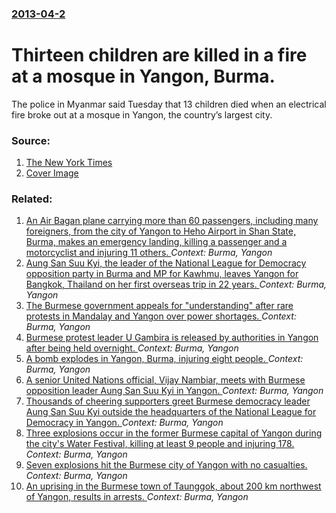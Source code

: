 ### [2013-04-2](/news/2013/04/2/index.md)

# Thirteen children are killed in a fire at a mosque in Yangon, Burma. 

The police in Myanmar said Tuesday that 13 children died when an electrical fire broke out at a mosque in Yangon, the country’s largest city.


### Source:

1. [The New York Times](http://www.nytimes.com/2013/04/02/world/asia/myanmar-fire-at-mosque-kills-13-children.html)
1. [Cover Image](https://static01.nyt.com/images/icons/t_logo_291_black.png)

### Related:

1. [An Air Bagan plane carrying more than 60 passengers, including many foreigners, from the city of Yangon to Heho Airport in Shan State, Burma, makes an emergency landing, killing a passenger and a motorcyclist and injuring 11 others. ](/news/2012/12/25/an-air-bagan-plane-carrying-more-than-60-passengers-including-many-foreigners-from-the-city-of-yangon-to-heho-airport-in-shan-state-burma.md) _Context: Burma, Yangon_
2. [Aung San Suu Kyi, the leader of the National League for Democracy opposition party in Burma and MP for Kawhmu, leaves Yangon for Bangkok, Thailand on her first overseas trip in 22 years. ](/news/2012/05/29/aung-san-suu-kyi-the-leader-of-the-national-league-for-democracy-opposition-party-in-burma-and-mp-for-kawhmu-leaves-yangon-for-bangkok-th.md) _Context: Burma, Yangon_
3. [The Burmese government appeals for "understanding" after rare protests in Mandalay and Yangon over power shortages. ](/news/2012/05/22/the-burmese-government-appeals-for-understanding-after-rare-protests-in-mandalay-and-yangon-over-power-shortages.md) _Context: Burma, Yangon_
4. [Burmese protest leader U Gambira is released by authorities in Yangon after being held overnight. ](/news/2012/02/11/burmese-protest-leader-u-gambira-is-released-by-authorities-in-yangon-after-being-held-overnight.md) _Context: Burma, Yangon_
5. [A bomb explodes in Yangon, Burma, injuring eight people. ](/news/2011/02/28/a-bomb-explodes-in-yangon-burma-injuring-eight-people.md) _Context: Burma, Yangon_
6. [A senior United Nations official, Vijay Nambiar, meets with Burmese opposition leader Aung San Suu Kyi in Yangon. ](/news/2010/11/27/a-senior-united-nations-official-vijay-nambiar-meets-with-burmese-opposition-leader-aung-san-suu-kyi-in-yangon.md) _Context: Burma, Yangon_
7. [Thousands of cheering supporters greet Burmese democracy leader Aung San Suu Kyi outside the headquarters of the National League for Democracy in Yangon. ](/news/2010/11/14/thousands-of-cheering-supporters-greet-burmese-democracy-leader-aung-san-suu-kyi-outside-the-headquarters-of-the-national-league-for-democra.md) _Context: Burma, Yangon_
8. [Three explosions occur in the former Burmese capital of Yangon during the city's Water Festival, killing at least 9 people and injuring 178. ](/news/2010/04/15/three-explosions-occur-in-the-former-burmese-capital-of-yangon-during-the-city-s-water-festival-killing-at-least-9-people-and-injuring-178.md) _Context: Burma, Yangon_
9. [ Seven explosions hit the Burmese city of Yangon with no casualties. ](/news/2009/09/17/seven-explosions-hit-the-burmese-city-of-yangon-with-no-casualties.md) _Context: Burma, Yangon_
10. [ An uprising in the Burmese town of Taunggok, about 200 km northwest of Yangon, results in arrests. ](/news/2008/08/9/an-uprising-in-the-burmese-town-of-taunggok-about-200-km-northwest-of-yangon-results-in-arrests.md) _Context: Burma, Yangon_
